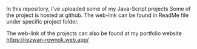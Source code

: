 In this repository, I've uploaded some of my Java-Script projects
Some of the project is hosted at github. The web-link can be found in ReadMe file under specific project folder.

The web-link of the projects can also be found at my portfolio website https://rezwan-rownok.web.app/
